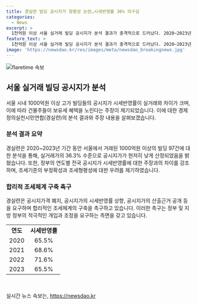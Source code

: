 ```yaml
---
title: 경실련 빌딩 공시지가 형평성 논란…시세반영률 36% 의구심
categories:
  - News
excerpt: >
  1천억원 이상 서울 실거래 빌딩 공시지가 분석 결과가 충격적으로 드러났다. 2020~2023년 실거래를 분석한 결과, 공시지가는 시세반영률 36%로 실거래와 약 30% 차이가 났다. 이에 경제정의실천시민연합은 조세형평성에 대한 의구심을 제기하며 정부에 합리적 조세체계 구축을 촉구했다. 특히 공시지가 조사 및 결정 권한 일체를 지방 정부에 이양하는 등의 대책을 요구했다. 
feature_text: >
  1천억원 이상 서울 실거래 빌딩 공시지가 분석 결과가 충격적으로 드러났다. 2020~2023년 실거래를 분석한 결과, 공시지가는 시세반영률 36%로 실거래와 약 30% 차이가 났다. 이에 경제정의실천시민연합은 조세형평성에 대한 의구심을 제기하며 정부에 합리적 조세체계 구축을 촉구했다. 특히 공시지가 조사 및 결정 권한 일체를 지방 정부에 이양하는 등의 대책을 요구했다. 
image: 'https://newsdao.kr/res/images/meta/newsdao_breakingnews.jpg'
---
```


<p><img src="https://newsdao.kr/res/images/meta/newsdao_breakingnews.jpg" alt="flaretime 속보" /></p>

<h2 data-ke-size="size26">서울 실거래 빌딩 공시지가 분석</h2>

<p data-ke-size="size16">서울 시내 1000억원 이상 고가 빌딩들의 공시지가 시세반영률이 실거래와 차이가 크며, 이에 따라 건물주들이 보유세 혜택을 노린다는 주장이 제기되었습니다. 이에 대한 경제정의실천시민연합(경실련)의 분석 결과와 주장 내용을 살펴보겠습니다.</p>

<h3><b>분석 결과 요약</b></h3>

<p data-ke-size="size16">경실련은 2020~2023년 기간 동안 서울에서 거래된 1000억원 이상의 빌딩 97건에 대한 분석을 통해, 실거래가의 36.3% 수준으로 공시지가가 현저히 낮게 산정되었음을 밝혔습니다. 또한, 정부의 연도별 전국 공시지가 시세반영률에 대한 주장과의 차이를 강조하며, 조세기준의 부정확성과 조세형평성에 대한 우려를 제기하였습니다.</p>

<h3><b>합리적 조세체계 구축 촉구</b></h3>

<p data-ke-size="size16">경실련은 공시지가격 폐지, 공시지가의 시세반영률 상향, 공시지가의 산출근거 공개 등을 요구하며 합리적인 조세체계의 구축을 촉구하고 있습니다. 이러한 촉구는 정부 및 지방 정부의 적극적인 개입과 조정을 요구하는 측면을 갖고 있습니다.</p>

<table>
    <tr>
        <td style="text-align: center; height: 17px;"><b>연도</b></td>
        <td style="text-align: center; height: 17px;"><b>시세반영률</b></td>
    </tr>
    <tr>
        <td style="text-align: center; height: 17px;">2020</td>
        <td style="text-align: center; height: 17px;">65.5%</td>
    </tr>
    <tr>
        <td style="text-align: center; height: 17px;">2021</td>
        <td style="text-align: center; height: 17px;">68.6%</td>
    </tr>
    <tr>
        <td style="text-align: center; height: 17px;">2022</td>
        <td style="text-align: center; height: 17px;">71.6%</td>
    </tr>
    <tr>
        <td style="text-align: center; height: 17px;">2023</td>
        <td style="text-align: center; height: 17px;">65.5%</td>
    </tr>
</table>

<p data-ke-size="size16">&nbsp;</p>
실시간 뉴스 속보는, <a href="https://newsdao.kr" rel="dofollow">https://newsdao.kr</a>


